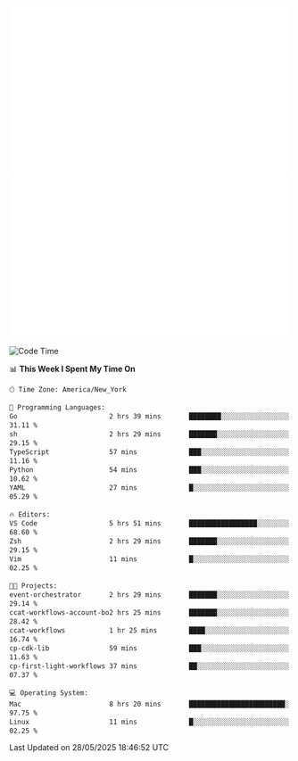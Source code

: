 <a href="https://github.com/jstrieb/github-stats">
 
![](https://github.com/evanhuang117/github-stats/blob/master/generated/overview.svg)
![](https://github.com/evanhuang117/github-stats/blob/master/generated/languages.svg)

</a>

<!--START_SECTION:waka-->
![Code Time](http://img.shields.io/badge/Code%20Time-886%20hrs-blue)

📊 **This Week I Spent My Time On** 

```text
🕑︎ Time Zone: America/New_York

💬 Programming Languages: 
Go                       2 hrs 39 mins       ████████░░░░░░░░░░░░░░░░░   31.11 % 
sh                       2 hrs 29 mins       ███████░░░░░░░░░░░░░░░░░░   29.15 % 
TypeScript               57 mins             ███░░░░░░░░░░░░░░░░░░░░░░   11.16 % 
Python                   54 mins             ███░░░░░░░░░░░░░░░░░░░░░░   10.62 % 
YAML                     27 mins             █░░░░░░░░░░░░░░░░░░░░░░░░   05.29 % 

🔥 Editors: 
VS Code                  5 hrs 51 mins       █████████████████░░░░░░░░   68.60 % 
Zsh                      2 hrs 29 mins       ███████░░░░░░░░░░░░░░░░░░   29.15 % 
Vim                      11 mins             █░░░░░░░░░░░░░░░░░░░░░░░░   02.25 % 

🐱‍💻 Projects: 
event-orchestrator       2 hrs 29 mins       ███████░░░░░░░░░░░░░░░░░░   29.14 % 
ccat-workflows-account-bo2 hrs 25 mins       ███████░░░░░░░░░░░░░░░░░░   28.42 % 
ccat-workflows           1 hr 25 mins        ████░░░░░░░░░░░░░░░░░░░░░   16.74 % 
cp-cdk-lib               59 mins             ███░░░░░░░░░░░░░░░░░░░░░░   11.63 % 
cp-first-light-workflows 37 mins             ██░░░░░░░░░░░░░░░░░░░░░░░   07.37 % 

💻 Operating System: 
Mac                      8 hrs 20 mins       ████████████████████████░   97.75 % 
Linux                    11 mins             █░░░░░░░░░░░░░░░░░░░░░░░░   02.25 % 
```


 Last Updated on 28/05/2025 18:46:52 UTC
<!--END_SECTION:waka-->
